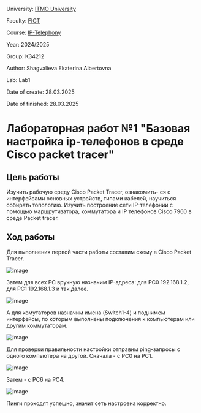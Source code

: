 University: [ITMO University](https://itmo.ru/ru/)

Faculty: [FICT](https://fict.itmo.ru)

Course: [IP-Telephony](https://itmo-ict-faculty.github.io/ip-telephony/)

Year: 2024/2025

Group: K34212

Author: Shagvalieva Ekaterina Albertovna

Lab: Lab1

Date of create: 28.03.2025

Date of finished: 28.03.2025

# Лабораторная работ №1 "Базовая настройка ip-телефонов в среде Сisco packet tracer"

## Цель работы

Изучить рабочую среду Cisco Packet Tracer, ознакомить- ся с интерфейсами основных устройств, типами кабелей, научиться собирать топологию. Изучить построение сети IP-телефонии с помощью маршрутизатора, коммутатора и IP телефонов Cisco 7960 в среде Packet tracer.

## Ход работы

Для выполнения первой части работы составим схему в Cisco Packet Tracer.

![image](https://github.com/user-attachments/assets/bf2ee736-8fd0-4c78-8414-b5cff645c6a5)

Затем для всех PC вручную назначим IP-адреса: для PC0 192.168.1.2, для PC1 192.168.1.3 и так далее.

![image](https://github.com/user-attachments/assets/5bfb5536-90bf-45f7-b79c-12617b2a404c)

А для комутаторов назначим имена (Switch1-4) и поднимем интерфейсы, по которым выполнены подключения к компьютерам или другим коммутаторам.

![image](https://github.com/user-attachments/assets/e64c00bf-dcf8-4eed-93e2-773f73c188e5)

Для проверки правильности настройки отправим ping-запросы с одного компьютера на другой. Сначала - с PC0 на PC1. 

![image](https://github.com/user-attachments/assets/4e91b00b-056a-4cd3-a993-f7d75e103745)

Затем - с PC6 на PC4.

![image](https://github.com/user-attachments/assets/cf9097f3-8931-48a8-a586-bf92c3005e4e)

Пинги проходят успешно, значит сеть настроена корректно.







